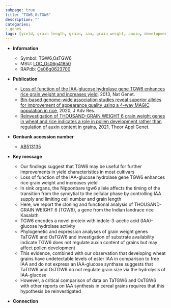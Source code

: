 ```yaml
---
subpage: true
title: "TGW6,OsTGW6"
description: ""
categories:
- genes
tags: [yield, grain length, grain, iaa, grain weight, auxin, development, pollen, grain size, pollen development, IAA]
---
```


* **Information**  
    + Symbol: TGW6,OsTGW6  
    + MSU: [LOC_Os06g41850](http://rice.plantbiology.msu.edu/cgi-bin/ORF_infopage.cgi?orf=LOC_Os06g41850)  
    + RAPdb: [Os06g0623700](http://rapdb.dna.affrc.go.jp/viewer/gbrowse_details/irgsp1?name=Os06g0623700)  

* **Publication**  
    + [Loss of function of the IAA-glucose hydrolase gene TGW6 enhances rice grain weight and increases yield](http://www.ncbi.nlm.nih.gov/pubmed?term=Loss+of+function+of+the+IAA-glucose+hydrolase+gene+TGW6+enhances+rice+grain+weight+and+increases+yield%5BTitle%5D), 2013, Nat Genet.
    + [Bin-based genome-wide association studies reveal superior alleles for improvement of appearance quality using a 4-way MAGIC population in rice](http://www.ncbi.nlm.nih.gov/pubmed?term=Bin-based+genome-wide+association+studies+reveal+superior+alleles+for+improvement+of+appearance+quality+using+a+4-way+MAGIC+population+in+rice%5BTitle%5D), 2020, J Adv Res.
    + [Reinvestigation of THOUSAND-GRAIN WEIGHT 6 grain weight genes in wheat and rice indicates a role in pollen development rather than regulation of auxin content in grains](http://www.ncbi.nlm.nih.gov/pubmed?term=Reinvestigation+of+THOUSAND-GRAIN+WEIGHT+6+grain+weight+genes+in+wheat+and+rice+indicates+a+role+in+pollen+development+rather+than+regulation+of+auxin+content+in+grains%5BTitle%5D), 2021, Theor Appl Genet.

* **Genbank accession number**  
    + [AB513135](http://www.ncbi.nlm.nih.gov/nuccore/AB513135)

* **Key message**  
    + Our findings suggest that TGW6 may be useful for further improvements in yield characteristics in most cultivars
    + Loss of function of the IAA-glucose hydrolase gene TGW6 enhances rice grain weight and increases yield
    + In sink organs, the Nipponbare tgw6 allele affects the timing of the transition from the syncytial to the cellular phase by controlling IAA supply and limiting cell number and grain length
    + Here, we report the cloning and functional analysis of THOUSAND-GRAIN WEIGHT 6 (TGW6), a gene from the Indian landrace rice Kasalath
    + TGW6 encodes a novel protein with indole-3-acetic acid (IAA)-glucose hydrolase activity
    + Phylogenetic and expression analyses of grain weight genes TaTGW6 and OsTGW6 and investigation of substrate availability indicate TGW6 does not regulate auxin content of grains but may affect pollen development
    + This evidence, combined with our observation that developing wheat grains have undetectable levels of ester IAA in comparison to free IAA and do not express an IAA-glucose synthase suggests that TaTGW6 and OsTGW6 do not regulate grain size via the hydrolysis of IAA-glucose
    + However, a critical comparison of data on TaTGW6 and OsTGW6 with other reports on IAA synthesis in cereal grains requires that this hypothesis be reinvestigated

* **Connection**  



